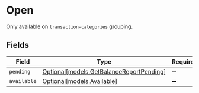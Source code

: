 # Open

Only available on `transaction-categories` grouping.


## Fields

| Field                                                                            | Type                                                                             | Required                                                                         | Description                                                                      |
| -------------------------------------------------------------------------------- | -------------------------------------------------------------------------------- | -------------------------------------------------------------------------------- | -------------------------------------------------------------------------------- |
| `pending`                                                                        | [Optional[models.GetBalanceReportPending]](../models/getbalancereportpending.md) | :heavy_minus_sign:                                                               | N/A                                                                              |
| `available`                                                                      | [Optional[models.Available]](../models/available.md)                             | :heavy_minus_sign:                                                               | N/A                                                                              |